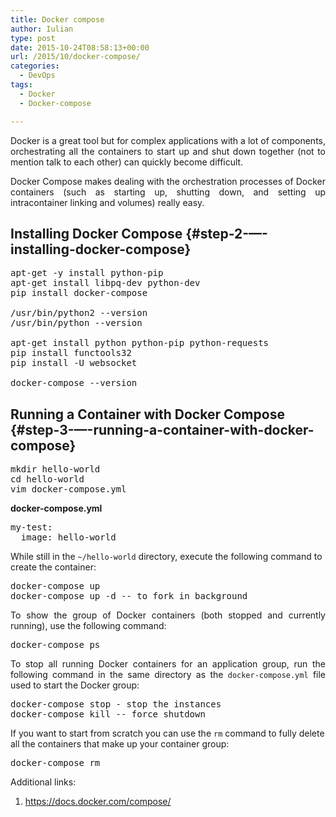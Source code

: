 ```yaml
---
title: Docker compose
author: Iulian
type: post
date: 2015-10-24T08:58:13+00:00
url: /2015/10/docker-compose/
categories:
  - DevOps
tags:
  - Docker
  - Docker-compose

---
```

<p style="text-align: justify;">
  Docker is a great tool but for complex applications with a lot of components, orchestrating all the containers to start up and shut down together (not to mention talk to each other) can quickly become difficult.
</p>

<p style="text-align: justify;">
  Docker Compose makes dealing with the orchestration processes of Docker containers (such as starting up, shutting down, and setting up intracontainer linking and volumes) really easy.
</p>

## Installing Docker Compose {#step-2-—-installing-docker-compose}

<pre class="lang:sh decode:true  ">apt-get -y install python-pip
apt-get install libpq-dev python-dev
pip install docker-compose

/usr/bin/python2 --version
/usr/bin/python --version

apt-get install python python-pip python-requests
pip install functools32
pip install -U websocket

docker-compose --version</pre>

## Running a Container with Docker Compose {#step-3-—-running-a-container-with-docker-compose}

<pre class="lang:sh decode:true">mkdir hello-world
cd hello-world
vim docker-compose.yml</pre>

**docker-compose.yml**

<pre class="lang:sh decode:true ">my-test:
  image: hello-world</pre>

While still in the<span class="Apple-converted-space"> </span>`~/hello-world`<span class="Apple-converted-space"> </span>directory, execute the following command to create the container:

<pre class="lang:sh decode:true">docker-compose up
docker-compose up -d -- to fork in background</pre>

<p style="text-align: justify;">
  To show the group of Docker containers (both stopped and currently running), use the following command:
</p>

<pre class="lang:sh decode:true ">docker-compose ps</pre>

<p style="text-align: justify;">
  To stop all running Docker containers for an application group, run the following command in the same directory as the<span class="Apple-converted-space"> </span><code>docker-compose.yml</code><span class="Apple-converted-space"> </span>file used to start the Docker group:
</p>

<pre class="lang:sh decode:true">docker-compose stop - stop the instances
docker-compose kill -- force shutdown</pre>

If you want to start from scratch you can use the<span class="Apple-converted-space"> </span>`rm`<span class="Apple-converted-space"> </span>command to fully delete all the containers that make up your container group:

<pre class="lang:sh decode:true">docker-compose rm</pre>

Additional links:

  1. <a href="https://docs.docker.com/compose/" target="_blank">https://docs.docker.com/compose/</a>

&nbsp;

&nbsp;